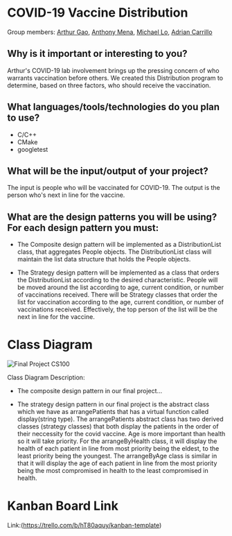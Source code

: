 # COVID-19 Vaccine Distribution
Group members: [Arthur Gao](https://github.com/arthurgao09), [Anthony Mena](https://github.com/antmena), [Michael Lo](https://github.com/lomichael), [Adrian Carrillo](https://github.com/acarrillo889)

## Why is it important or interesting to you?
    
Arthur's COVID-19 lab involvement brings up the pressing concern of who warrants vaccination before others. We created this Distribution program to determine, based on three factors, who should receive the vaccination.

## What languages/tools/technologies do you plan to use?
* C/C++
* CMake
* googletest

## What will be the input/output of your project?

The input is people who will be vaccinated for COVID-19. The output is the person who's next in line for the vaccine. 

## What are the design patterns you will be using? For each design pattern you must:
* The Composite design pattern will be implemented as a DistributionList class, that aggregates People objects. The DistributionList class will maintain the list data structure that holds the People objects. 

* The Strategy design pattern will be implemented as a class that orders the DistributionList according to the desired characteristic. People will be moved around the list according to age, current condition, or number of vaccinations received. There will be Strategy classes that order the list for vaccination according to the age, current condition, or number of vaccinations received. Effectively, the top person of the list will be the next in line for the vaccine.

# Class Diagram
![Final Project CS100](https://user-images.githubusercontent.com/68964138/130567066-846c0bd9-9df3-458e-b5e7-d8b46b00c142.png)

Class Diagram Description:
* The composite design pattern in our final project...

* The strategy design pattern in our final project is the abstract class which we have as arrangePatients that has a virtual function called display(string type). The arrangePatients abstract class has two derived classes (strategy classes) that both display the patients in the order of their neccessity for the covid vaccine. Age is more important than health so it will take priority. For the arrangeByHealth class, it will display the health of each patient in line from most priority being the eldest, to the least priority being the youngest. The arrangeByAge class is similar in that it will display the age of each patient in line from the most priority being the most compromised in health to the least compromised in health.

# Kanban Board Link

Link:(https://trello.com/b/hT80aquy/kanban-template)


